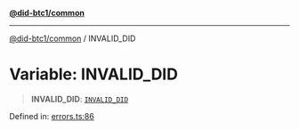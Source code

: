 [**@did-btc1/common**](../README.md)

***

[@did-btc1/common](../globals.md) / INVALID\_DID

# Variable: INVALID\_DID

> **INVALID\_DID**: [`INVALID_DID`](../enumerations/Btc1ErrorCode.md#invalid_did)

Defined in: [errors.ts:86](https://github.com/dcdpr/did-btc1-js/blob/4ab6f9915d95beed9bc633644c9db1539395f512/packages/common/src/errors.ts#L86)
